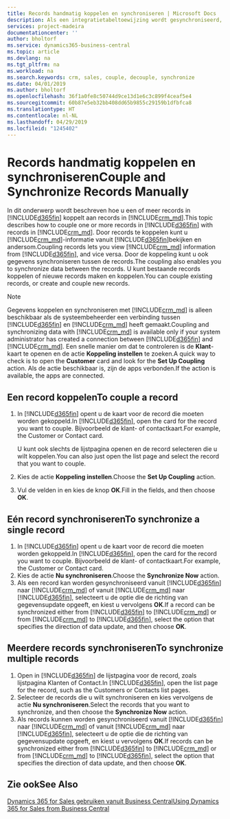 ```yaml
---
title: Records handmatig koppelen en synchroniseren | Microsoft Docs
description: Als een integratietabeltoewijzing wordt gesynchroniseerd, kunnen gegevens in alle records in een tabel in Business Central en Dynamics 365 for Sales worden gesynchroniseerd die zijn gekoppeld.
services: project-madeira
documentationcenter: ''
author: bholtorf
ms.service: dynamics365-business-central
ms.topic: article
ms.devlang: na
ms.tgt_pltfrm: na
ms.workload: na
ms.search.keywords: crm, sales, couple, decouple, synchronize
ms.date: 04/01/2019
ms.author: bholtorf
ms.openlocfilehash: 36f1a0fe8c50744d9ce13d1e6c3c899f4ceaf5e4
ms.sourcegitcommit: 60b87e5eb32bb408dd65b9855c29159b1dfbfca8
ms.translationtype: HT
ms.contentlocale: nl-NL
ms.lasthandoff: 04/29/2019
ms.locfileid: "1245402"
---
```

# <a name="couple-and-synchronize-records-manually"></a><span data-ttu-id="bfe9a-103">Records handmatig koppelen en synchroniseren</span><span class="sxs-lookup"><span data-stu-id="bfe9a-103">Couple and Synchronize Records Manually</span></span>
<span data-ttu-id="bfe9a-104">In dit onderwerp wordt beschreven hoe u een of meer records in [!INCLUDE[d365fin](includes/d365fin_md.md)] koppelt aan records in [!INCLUDE[crm_md](includes/crm_md.md)].</span><span class="sxs-lookup"><span data-stu-id="bfe9a-104">This topic describes how to couple one or more records in [!INCLUDE[d365fin](includes/d365fin_md.md)] with records in [!INCLUDE[crm_md](includes/crm_md.md)].</span></span> <span data-ttu-id="bfe9a-105">Door records te koppelen kunt u [!INCLUDE[crm_md](includes/crm_md.md)]-informatie vanuit [!INCLUDE[d365fin](includes/d365fin_md.md)]bekijken en andersom.</span><span class="sxs-lookup"><span data-stu-id="bfe9a-105">Coupling records lets you view [!INCLUDE[crm_md](includes/crm_md.md)] information from [!INCLUDE[d365fin](includes/d365fin_md.md)], and vice versa.</span></span> <span data-ttu-id="bfe9a-106">Door de koppeling kunt u ook gegevens synchroniseren tussen de records.</span><span class="sxs-lookup"><span data-stu-id="bfe9a-106">The coupling also enables you to synchronize data between the records.</span></span> <span data-ttu-id="bfe9a-107">U kunt bestaande records koppelen of nieuwe records maken en koppelen.</span><span class="sxs-lookup"><span data-stu-id="bfe9a-107">You can couple existing records, or create and couple new records.</span></span>

> [!Note]
> <span data-ttu-id="bfe9a-108">Gegevens koppelen en synchroniseren met [!INCLUDE[crm_md](includes/crm_md.md)] is alleen beschikbaar als de systeembeheerder een verbinding tussen [!INCLUDE[d365fin](includes/d365fin_md.md)] en [!INCLUDE[crm_md](includes/crm_md.md)] heeft gemaakt.</span><span class="sxs-lookup"><span data-stu-id="bfe9a-108">Coupling and synchronizing data with [!INCLUDE[crm_md](includes/crm_md.md)] is available only if your system administrator has created a connection between [!INCLUDE[d365fin](includes/d365fin_md.md)] and [!INCLUDE[crm_md](includes/crm_md.md)].</span></span> <span data-ttu-id="bfe9a-109">Een snelle manier om dat te controleren is de **Klant**-kaart te openen en de actie **Koppeling instellen** te zoeken.</span><span class="sxs-lookup"><span data-stu-id="bfe9a-109">A quick way to check is to open the **Customer** card and look for the **Set Up Coupling** action.</span></span> <span data-ttu-id="bfe9a-110">Als de actie beschikbaar is, zijn de apps verbonden.</span><span class="sxs-lookup"><span data-stu-id="bfe9a-110">If the action is available, the apps are connected.</span></span>   

## <a name="to-couple-a-record"></a><span data-ttu-id="bfe9a-111">Een record koppelen</span><span class="sxs-lookup"><span data-stu-id="bfe9a-111">To couple a record</span></span>  
1.  <span data-ttu-id="bfe9a-112">In [!INCLUDE[d365fin](includes/d365fin_md.md)] opent u de kaart voor de record die moeten worden gekoppeld.</span><span class="sxs-lookup"><span data-stu-id="bfe9a-112">In [!INCLUDE[d365fin](includes/d365fin_md.md)], open the card for the record you want to couple.</span></span> <span data-ttu-id="bfe9a-113">Bijvoorbeeld de klant- of contactkaart.</span><span class="sxs-lookup"><span data-stu-id="bfe9a-113">For example, the Customer or Contact card.</span></span>  

    <span data-ttu-id="bfe9a-114">U kunt ook slechts de lijstpagina openen en de record selecteren die u wilt koppelen.</span><span class="sxs-lookup"><span data-stu-id="bfe9a-114">You can also just open the list page and select the record that you want to couple.</span></span>  

2.  <span data-ttu-id="bfe9a-115">Kies de actie **Koppeling instellen**.</span><span class="sxs-lookup"><span data-stu-id="bfe9a-115">Choose the **Set Up Coupling** action.</span></span>  
3.  <span data-ttu-id="bfe9a-116">Vul de velden in en kies de knop **OK**.</span><span class="sxs-lookup"><span data-stu-id="bfe9a-116">Fill in the fields, and then choose **OK**.</span></span>  

## <a name="to-synchronize-a-single-record"></a><span data-ttu-id="bfe9a-117">Eén record synchroniseren</span><span class="sxs-lookup"><span data-stu-id="bfe9a-117">To synchronize a single record</span></span>  
1.  <span data-ttu-id="bfe9a-118">In [!INCLUDE[d365fin](includes/d365fin_md.md)] opent u de kaart voor de record die moeten worden gekoppeld.</span><span class="sxs-lookup"><span data-stu-id="bfe9a-118">In [!INCLUDE[d365fin](includes/d365fin_md.md)], open the card for the record you want to couple.</span></span> <span data-ttu-id="bfe9a-119">Bijvoorbeeld de klant- of contactkaart.</span><span class="sxs-lookup"><span data-stu-id="bfe9a-119">For example, the Customer or Contact card.</span></span>  
2.  <span data-ttu-id="bfe9a-120">Kies de actie **Nu synchroniseren**.</span><span class="sxs-lookup"><span data-stu-id="bfe9a-120">Choose the **Synchronize Now** action.</span></span>  
3.  <span data-ttu-id="bfe9a-121">Als een record kan worden gesynchroniseerd vanuit [!INCLUDE[d365fin](includes/d365fin_md.md)] naar [!INCLUDE[crm_md](includes/crm_md.md)] of vanuit [!INCLUDE[crm_md](includes/crm_md.md)] naar [!INCLUDE[d365fin](includes/d365fin_md.md)], selecteert u de optie die de richting van gegevensupdate opgeeft, en kiest u vervolgens **OK**.</span><span class="sxs-lookup"><span data-stu-id="bfe9a-121">If a record can be synchronized either from [!INCLUDE[d365fin](includes/d365fin_md.md)] to [!INCLUDE[crm_md](includes/crm_md.md)] or from [!INCLUDE[crm_md](includes/crm_md.md)] to [!INCLUDE[d365fin](includes/d365fin_md.md)], select the option that specifies the direction of data update, and then choose **OK**.</span></span>  

## <a name="to-synchronize-multiple-records"></a><span data-ttu-id="bfe9a-122">Meerdere records synchroniseren</span><span class="sxs-lookup"><span data-stu-id="bfe9a-122">To synchronize multiple records</span></span>  
1.  <span data-ttu-id="bfe9a-123">Open in [!INCLUDE[d365fin](includes/d365fin_md.md)] de lijstpagina voor de record, zoals lijstpagina Klanten of Contact.</span><span class="sxs-lookup"><span data-stu-id="bfe9a-123">In [!INCLUDE[d365fin](includes/d365fin_md.md)], open the list page for the record, such as the Customers or Contacts list pages.</span></span>  
2.  <span data-ttu-id="bfe9a-124">Selecteer de records die u wilt synchroniseren en kies vervolgens de actie **Nu synchroniseren**.</span><span class="sxs-lookup"><span data-stu-id="bfe9a-124">Select the records that you want to synchronize, and then choose the **Synchronize Now** action.</span></span>  
3.  <span data-ttu-id="bfe9a-125">Als records kunnen worden gesynchroniseerd vanuit [!INCLUDE[d365fin](includes/d365fin_md.md)] naar [!INCLUDE[crm_md](includes/crm_md.md)] of vanuit [!INCLUDE[crm_md](includes/crm_md.md)] naar [!INCLUDE[d365fin](includes/d365fin_md.md)], selecteert u de optie die de richting van gegevensupdate opgeeft, en kiest u vervolgens **OK**.</span><span class="sxs-lookup"><span data-stu-id="bfe9a-125">If records can be synchronized either from [!INCLUDE[d365fin](includes/d365fin_md.md)] to [!INCLUDE[crm_md](includes/crm_md.md)] or from [!INCLUDE[crm_md](includes/crm_md.md)] to [!INCLUDE[d365fin](includes/d365fin_md.md)], select the option that specifies the direction of data update, and then choose **OK**.</span></span>  

## <a name="see-also"></a><span data-ttu-id="bfe9a-126">Zie ook</span><span class="sxs-lookup"><span data-stu-id="bfe9a-126">See Also</span></span>  
[<span data-ttu-id="bfe9a-127">Dynamics 365 for Sales gebruiken vanuit Business Central</span><span class="sxs-lookup"><span data-stu-id="bfe9a-127">Using Dynamics 365 for Sales from Business Central</span></span>](marketing-integrate-dynamicscrm.md)
